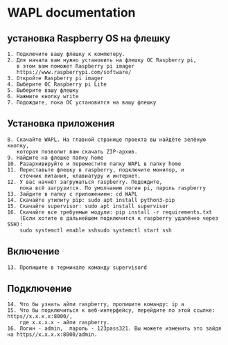 # WAPL documentation

## установка Raspberry OS на флешку
    1. Подключите вашу флешку к компютеру.
    2. Для начала вам нужно установить на флешку ОС Raspberry pi, 
       в этом вам поможет Raspberry pi imager  
       https://www.raspberrypi.com/software/
    3. Откройте Raspberry pi imager
    4. Выберите ОС Raspberry pi Lite
    5. Выберите вашу флешку
    6. Нажмите кнопку write
    7. Подождите, пока ОС установится на вашу флешку

    
## Установка приложения
    8. Скачайте WAPL. На главной странице проекта вы найдёте зелёную кнопку, 
       которая позволит вам скачать ZIP-архив.
    9. Найдите на флешке папку home
    10. Разархивируйте и переместите папку WAPL в папку home
    11. Переставьте флешку в raspberry, подключите монитор, и
        сточник питания, клавиатуру и интернет.
    12. У вас начнёт загружаться raspberry. Подождите, 
        пока всё загрузится. По умолчанию логин pi, пароль raspberry
    13. Зайдите в папку с приложением: cd WAPL
    14. Скачайте утилиту pip: sudo apt install python3-pip
    15. Скачайте supervisor: sudo apt install supervisor
    16. Скачайте все требуемые модули: pip install -r requirements.txt
        (Если хотите в дальнейшем подключится к raspberry удалённо через SSH): 
        sudo systemctl enable sshsudo systemctl start ssh
    
## Включение
    13. Пропишите в терминале команду supervisord
    
## Подключение
    14. Что бы узнать айпи raspberry, пропишите команду: ip a
    15. Что бы подключиться к веб-интерфейсу, перейдите по этой ссылке: https//x.x.x.x:8000/, 
        где x.x.x.x - айпи raspberry. 
    16. Логин - admin,  пароль - 123pass321. Вы можете изменить это зайдя на https//x.x.x.x:8000/admin.
        
